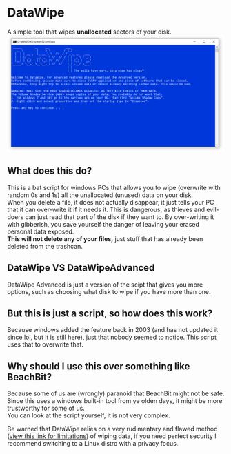 # DataWipe
A simple tool that wipes **unallocated** sectors of your disk.  
![alt text](https://raw.githubusercontent.com/randoomx8/DataWipe/main/splash.PNG)

## What does this do?
This is a bat script for windows PCs that allows you to wipe (overwrite with random 0s and 1s) all the unallocated (unused) data on your disk.  
When you delete a file, it does not actually disappear, it just tells your PC that it can over-write it if it needs it. This is dangerous, as thieves and evil-doers can just read that part of the disk if they want to. By over-writing it with gibberish, you save yourself the danger of leaving your erased personal data exposed.  
**This will not delete any of your files,** just stuff that has already been deleted from the trashcan.

## DataWipe VS DataWipeAdvanced
DataWipe Advanced is just a version of the scipt that gives you more options, such as choosing what disk to wipe if you have more than one.  

## But this is just a script, so how does this work?
Because windows added the feature back in 2003 (and has not updated it since lol, but it is still here), just that nobody seemed to notice. This script uses that to overwrite that.

## Why should I use this over something like BeachBit?
Because some of us are (wrongly) paranoid that BeachBit might not be safe. Since this uses a windows built-in tool from ye olden days, it might be more trustworthy for some of us.  
You can look at the script yourself, it is not very complex.  

Be warned that DataWipe relies on a very rudimentary and flawed method ([view this link for limitations](https://security.stackexchange.com/questions/206257/how-secure-is-the-windows-cipher-command)) of wiping data, if you need perfect security I recommend switching to a Linux distro with a privacy focus.
